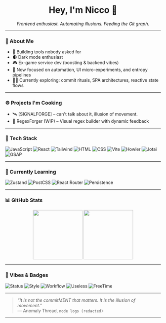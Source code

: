 <h1 align="center">Hey, I'm Nicco 👾</h1>
<p align="center"><i>Frontend enthusiast. Automating illusions. Feeding the Git graph.</i></p>

---

### 🧠 About Me

- 🔧 Building tools nobody asked for  
- 🌒 Dark mode enthusiast  
- 🎮 Ex-game service dev (boosting & backend vibes)  
- 🧪 Now focused on automation, UI micro-experiments, and entropy pipelines  
- 🧍‍♂️ Currently exploring: commit rituals, SPA architectures, reactive state flows

---

### ⚙️ Projects I'm Cooking

- 🛰️ [SIGNALFORGE] – can't talk about it, illusion of movement. 
- 🧾 RegexForger (WIP) – Visual regex builder with dynamic feedback  

---

### 🧰 Tech Stack

![JavaScript](https://img.shields.io/badge/JavaScript-F7DF1E?style=flat&logo=javascript&logoColor=black)
![React](https://img.shields.io/badge/React-20232a?style=flat&logo=react)
![Tailwind](https://img.shields.io/badge/TailwindCSS-06B6D4?style=flat&logo=tailwindcss)
![HTML](https://img.shields.io/badge/HTML5-E34F26?style=flat&logo=html5&logoColor=white)
![CSS](https://img.shields.io/badge/CSS3-1572B6?style=flat&logo=css3&logoColor=white)
![Vite](https://img.shields.io/badge/Vite-646CFF?style=flat&logo=vite&logoColor=white)
![Howler](https://img.shields.io/badge/Howler.js-audio-ff69b4?style=flat)
![Jotai](https://img.shields.io/badge/Jotai-state-1E1E1E?style=flat)
![GSAP](https://img.shields.io/badge/GSAP-88CE02?style=flat)

---

### 🧪 Currently Learning

![Zustand](https://img.shields.io/badge/Zustand-state%20manager-yellow?style=flat)
![PostCSS](https://img.shields.io/badge/PostCSS-magic-ff4477?style=flat)
![React Router](https://img.shields.io/badge/React_Router-routing-blueviolet?style=flat)
![Persistence](https://img.shields.io/badge/LocalForage-storage-7c3aed?style=flat)

---

### 📊 GitHub Stats

<p align="center">
  <img src="https://github-readme-stats.vercel.app/api?username=bubbosvilup&show_icons=true&hide_rank=true&hide=stars&theme=dracula" height="160">
  <img src="https://github-readme-stats.vercel.app/api/top-langs/?username=bubbosvilup&layout=compact&theme=dracula" height="160">
</p>

---

### 🧿 Vibes & Badges

![Status](https://img.shields.io/badge/⏳_Build-Steady-blue)
![Style](https://img.shields.io/badge/🖤_Prefers-Dark_Mode-333333)
![Workflow](https://img.shields.io/badge/⚙️_Commits-Curated-informational)
![Useless](https://img.shields.io/badge/🌀_Automations-Sometimes_Empty-blueviolet)
![FreeTime](https://img.shields.io/badge/🎧_Sound%20logic-obsessed-ff66cc)

---

> _“It is not the commitMENT that matters. It is the illusion of movement.”_  
> — Anomaly Thread, `node logs (redacted)`

---
